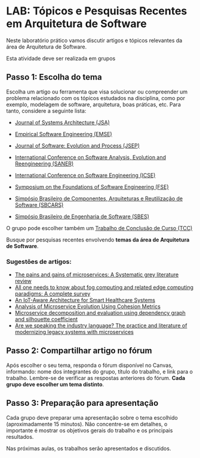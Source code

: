 # LAB: Tópicos e Pesquisas Recentes em Arquitetura de Software

Neste laboratório prático vamos discutir artigos e tópicos relevantes da área de Arquitetura de Software.

Esta atividade deve ser realizada em grupos

## Passo 1: Escolha do tema

Escolha um artigo ou ferramenta que visa solucionar ou compreender um problema relacionado com os tópicos estudados na disciplina, como por exemplo, modelagem de software, arquitetura, boas práticas, etc. Para tanto, considere a seguinte lista:

* [Journal of Systems Architecture (JSA)](https://www.sciencedirect.com/journal/journal-of-systems-architecture)

* [Empirical Software Engineering (EMSE)](https://www.springer.com/journal/10664)

* [Journal of Software: Evolution and Process (JSEP)](https://onlinelibrary.wiley.com/journal/20477481)

* [International Conference on Software Analysis, Evolution and Reengineering (SANER)](https://ieeexplore.ieee.org/xpl/conhome/1831544/all-proceedings)

* [International Conference on Software Engineering (ICSE)](https://ieeexplore.ieee.org/xpl/conhome/1000691/all-proceedings)

* [Symposium on the Foundations of Software Engineering (FSE)](https://dl.acm.org/conference/fse)

* [Simpósio Brasileiro de Componentes, Arquiteturas e Reutilização de Software (SBCARS)](https://sol.sbc.org.br/index.php/sbcars/issue/archive)

* [Simpósio Brasileiro de Engenharia de Software (SBES)](https://sol.sbc.org.br/index.php/sbes/issue/archive)

O grupo pode escolher também um [Trabalho de Conclusão de Curso (TCC)](https://github.com/ICEI-PUC-Minas-PPLES-TI/TCC-ES-Catalogue)

Busque por pesquisas recentes envolvendo **temas da área de Arquitetura de Software**. 

### Sugestões de artigos:

* [The pains and gains of microservices: A Systematic grey literature review](https://doi.org/10.1016/j.jss.2018.09.082)
* [All one needs to know about fog computing and related edge computing paradigms: A complete survey](https://doi.org/10.1016/j.sysarc.2019.02.009)
* [An IoT-Aware Architecture for Smart Healthcare Systems](https://doi.org/10.1109/JIOT.2015.2417684)
* [Analysis of Microservice Evolution Using Cohesion Metrics](https://sol.sbc.org.br/index.php/sbcars/article/view/22011)
* [Microservice decomposition and evaluation using dependency graph and silhouette coefficient](https://sol.sbc.org.br/index.php/sbcars/article/view/18874)
* [Are we speaking the industry language? The practice and literature of modernizing legacy systems with microservices](https://sol.sbc.org.br/index.php/sbcars/article/view/18875)
  
## Passo 2: Compartilhar artigo no fórum

Após escolher o seu tema, responda o fórum disponível no Canvas, informando: nome dos integrantes do grupo, título do trabalho, e link para o trabalho. Lembre-se de verificar as respostas anteriores do fórum. **Cada grupo deve escolher um tema distinto**.

## Passo 3: Preparação para apresentação

Cada grupo deve preparar uma apresentação sobre o tema escolhido (aproximadamente 15 minutos). Não concentre-se em detalhes, o importante é mostrar os objetivos gerais do trabalho e os principais resultados.

Nas próximas aulas, os trabalhos serão apresentados e discutidos.
